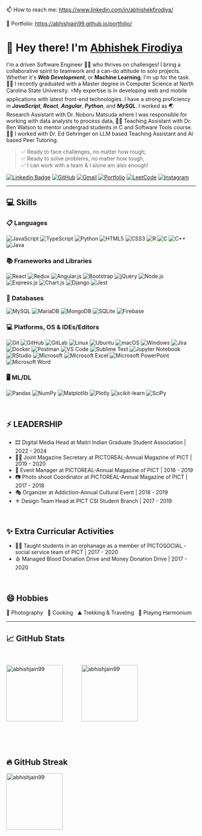 📫 How to reach me: https://www.linkedin.com/in/abhishekfirodiya/

💼 Portfolio: https://abhishjain99.github.io/portfolio/

# 👋 Hey there! I'm [Abhishek Firodiya](https://abhishjain99.github.io/portfolio/)

I'm a driven Software Engineer 🧑‍💻 who thrives on challenges! I bring a collaborative spirit to teamwork and a can-do attitude to solo projects. Whether it's _**Web Development**_, or **Machine Learning**, I'm up for the task. 
🧑‍🎓 I recently graduated with a Master degree in Computer Science at North Carolina State University. ⚡My expertise is in developing web and mobile applications with latest front-end technologies. I have a strong proficiency in _**JavaScript**_, _**React**_, _**Angular**_, _**Python**_, and _**MySQL**_. I worked as 🌏 Research Assistant with Dr. Noboru Matsuda where I was responsible for working with data analysts to process data, 🧑‍🏫 Teaching Assistant with Dr. Ben Watson to mentor undergrad students in C and Software Tools course. 🧑‍💻 I worked with Dr. Ed Gehringer on LLM based Teaching Assistant and AI based Peer Tutoring.

> ✅ Ready to face challenges, no matter how rough,<br>
> ✅ Ready to solve problems, no matter how tough,<br>
> ✅ I can work with a team & I alone am also enough!


[![Linkedin Badge](https://img.shields.io/badge/linkedin-%230077B5.svg?style=for-the-badge&logo=linkedin&logoColor=white&link=https://www.linkedin.com/in/abhishekfirodiya/)](https://www.linkedin.com/in/abhishekfirodiya/) [![GitHub](https://img.shields.io/badge/-github-181717?style=for-the-badge&logo=GitHub&logoColor=white&link=https://github.com/abhishjain99)](https://github.com/abhishjain99) [![Gmail](https://img.shields.io/badge/Gmail-D14836?style=for-the-badge&logo=gmail&logoColor=white&link=mailto://asfirodiya@gmail.com)](mailto://asfirodiya@gmail.com) [![Portfolio](https://img.shields.io/badge/-portfolio-4285F4?style=for-the-badge&logo=googlechrome&logoColor=white&link=https://abhishjain99.github.io/portfolio/)](https://abhishjain99.github.io/portfolio/) [![LeetCode](https://img.shields.io/badge/LeetCode-000000?style=for-the-badge&logo=LeetCode&logoColor=#d16c06&link=https://leetcode.com/u/abhishekfirodiya/)](https://leetcode.com/u/abhishekfirodiya/) [![Instagram](https://img.shields.io/badge/Instagram-%23E4405F.svg?style=for-the-badge&logo=Instagram&logoColor=white)](https://www.instagram.com/abhish.jain99/)

<hr>

## 💻 Skills

### 📋 Languages

![JavaScript](https://img.shields.io/badge/javascript-%23323330.svg?style=flat-plastic&logo=javascript&logoColor=%23F7DF1E)
![TypeScript](https://img.shields.io/badge/typescript-%23007ACC.svg?style=flat-plastic&logo=typescript&logoColor=white)
![Python](https://img.shields.io/badge/python-3670A0?style=flat-plastic&logo=python&logoColor=ffdd54)
![HTML5](https://img.shields.io/badge/html5-%23E34F26.svg?style=flat-plastic&logo=html5&logoColor=white)
![CSS3](https://img.shields.io/badge/css3-%231572B6.svg?style=flat-plastic&logo=css3&logoColor=white)
![R](https://img.shields.io/badge/r-%23276DC3.svg?style=flat-plastic&logo=r&logoColor=white)
![C](https://img.shields.io/badge/c-%2300599C.svg?style=flat-plastic&logo=c&logoColor=white)
![C++](https://img.shields.io/badge/c++-%2300599C.svg?style=flat-plastic&logo=c%2B%2B&logoColor=white)
![Java](https://img.shields.io/badge/java-%23ED8B00.svg?style=flat-plastic&logo=openjdk&logoColor=white)

### 📚 Frameworks and Libraries

![React](https://img.shields.io/badge/react-%2320232a.svg?style=flat-plastic&logo=react&logoColor=%2361DAFB)
![Redux](https://img.shields.io/badge/redux-%23593d88.svg?style=flat-plastic&logo=redux&logoColor=white)
![Angular.js](https://img.shields.io/badge/angular.js-%23E23237.svg?style=flat-plastic&logo=angularjs&logoColor=white)
![Bootstrap](https://img.shields.io/badge/bootstrap-%238511FA.svg?style=flat-plastic&logo=bootstrap&logoColor=white)
![jQuery](https://img.shields.io/badge/jquery-%230769AD.svg?style=flat-plastic&logo=jquery&logoColor=white)
![Node.js](https://img.shields.io/badge/node.js-6DA55F?style=flat-plastic&logo=node.js&logoColor=white)
![Express.js](https://img.shields.io/badge/express.js-%23404d59.svg?style=flat-plastic&logo=express&logoColor=%2361DAFB)
![Chart.js](https://img.shields.io/badge/chart.js-F5788D.svg?style=flat-plastic&logo=chart.js&logoColor=white)
![Django](https://img.shields.io/badge/django-%23092E20.svg?style=flat-plastic&logo=django&logoColor=white)
![Jest](https://img.shields.io/badge/-jest-%23C21325?style=flat-plastic&logo=jest&logoColor=white)

### 💾 Databases

![MySQL](https://img.shields.io/badge/mysql-4479A1.svg?style=flat-plastic&logo=mysql&logoColor=white)
![MariaDB](https://img.shields.io/badge/MariaDB-003545?style=flat-plastic&logo=mariadb&logoColor=white)
![MongoDB](https://img.shields.io/badge/MongoDB-%234ea94b.svg?style=flat-plastic&logo=mongodb&logoColor=white)
![SQLite](https://img.shields.io/badge/sqlite-%2307405e.svg?style=flat-plastic&logo=sqlite&logoColor=white)
![Firebase](https://img.shields.io/badge/firebase-a08021?style=flat-plastic&logo=firebase&logoColor=ffcd34)

### 💻 Platforms, OS & IDEs/Editors

![Git](https://img.shields.io/badge/git-%23F05033.svg?style=flat-plastic&logo=git&logoColor=white)
![GitHub](https://img.shields.io/badge/github-%23121011.svg?style=flat-plastic&logo=github&logoColor=white)
![GitLab](https://img.shields.io/badge/gitlab-%23181717.svg?style=flat-plastic&logo=gitlab&logoColor=white)
![Linux](https://img.shields.io/badge/Linux-FCC624?style=flat-plastic&logo=linux&logoColor=black)
![Ubuntu](https://img.shields.io/badge/Ubuntu-E95420?style=flat-plastic&logo=ubuntu&logoColor=white)
![macOS](https://img.shields.io/badge/mac%20os-000000?style=flat-plastic&logo=macos&logoColor=F0F0F0)
![Windows](https://img.shields.io/badge/Windows-0078D6?style=flat-plastic&logo=windows&logoColor=white)
![Jira](https://img.shields.io/badge/jira-%230A0FFF.svg?style=flat-plastic&logo=jira&logoColor=white)
![Docker](https://img.shields.io/badge/docker-%230db7ed.svg?style=flat-plastic&logo=docker&logoColor=white)
![Postman](https://img.shields.io/badge/Postman-FF6C37?style=flat-plastic&logo=postman&logoColor=white)
![VS Code](https://img.shields.io/badge/Visual%20Studio%20Code-0078d7.svg?style=flat-plastic&logo=visual-studio-code&logoColor=white)
![Sublime Text](https://img.shields.io/badge/sublime_text-%23575757.svg?style=flat-plastic&logo=sublime-text&logoColor=important)
![Jupyter Notebook](https://img.shields.io/badge/jupyter-%23FA0F00.svg?style=flat-plastic&logo=jupyter&logoColor=white)
![RStudio](https://img.shields.io/badge/RStudio-4285F4?style=flat-plastic&logo=rstudio&logoColor=white)
![Microsoft](https://img.shields.io/badge/Microsoft-0078D4?style=flat-plastic&logo=microsoft&logoColor=white)
![Microsoft Excel](https://img.shields.io/badge/Microsoft_Excel-217346?style=flat-plastic&logo=microsoft-excel&logoColor=white)
![Microsoft PowerPoint](https://img.shields.io/badge/Microsoft_PowerPoint-B7472A?style=flat-plastic&logo=microsoft-powerpoint&logoColor=white)
![Microsoft Word](https://img.shields.io/badge/Microsoft_Word-2B579A?style=flat-plastic&logo=microsoft-word&logoColor=white)

### 🖥️ ML/DL

![Pandas](https://img.shields.io/badge/pandas-%23150458.svg?style=flat-plastic&logo=pandas&logoColor=white)
![NumPy](https://img.shields.io/badge/numpy-%23013243.svg?style=flat-plastic&logo=numpy&logoColor=white)
![Matplotlib](https://img.shields.io/badge/Matplotlib-%23ffffff.svg?style=flat-plastic&logo=Matplotlib&logoColor=black)
![Plotly](https://img.shields.io/badge/Plotly-%233F4F75.svg?style=flat-plastic&logo=plotly&logoColor=white)
![scikit-learn](https://img.shields.io/badge/scikit--learn-%23F7931E.svg?style=flat-plastic&logo=scikit-learn&logoColor=white)
![SciPy](https://img.shields.io/badge/SciPy-%230C55A5.svg?style=flat-plastic&logo=scipy&logoColor=%white)

<br>

## ⚡ LEADERSHIP
- 🎞️ Digital Media Head at Maitri Indian Graduate Student Association | 2022 - 2024
- 🧑‍💼 Joint Magazine Secretary at PICTOREAL-Annual Magazine of PICT    | 2019 - 2020
- 📑 Event Manager at PICTOREAL-Annual Magazine of PICT               | 2018 - 2019
- 📷 Photo shoot Coordinator at PICTOREAL-Annual Magazine of PICT     | 2017 - 2018
- 🎭 Organizer at Addiction-Annual Cultural Event                     | 2018 - 2019
- ⚜️ Design Team Head at PICT CSI Student Branch                      | 2017 - 2019

<br>

## ✨ Extra Curricular Activities
- 🧑‍🏫 Taught students in an orphanage as a member of PICTOSOCIAL - social service team of PICT | 2017 - 2020
- 🩸 Managed Blood Donation Drive and Money Donation Drive                                    | 2017 - 2020

<br>

## 😄 Hobbies
📸 Photography&nbsp;&nbsp;&nbsp;🥘 Cooking&nbsp;&nbsp;&nbsp;⛰️ Trekking & Traveling&nbsp;&nbsp;&nbsp;🎹 Playing Harmonium

<hr>

## 📈 GitHub Stats

<div style="display: flex; flex-direction: row; align-items: center; margin: 50px 0px">
    <img src="https://github-readme-stats.vercel.app/api/top-langs?username=abhishjain99&show_icons=true&locale=en&layout=compact" alt="abhishjain99" style="height: 150px; margin-right: 50" />
    <img src="https://github-readme-stats.vercel.app/api?username=abhishjain99&show_icons=true&locale=en" alt="abhishjain99" style="height: 150px"/>
</div>

<br>

## 🔥 GitHub Streak

<p><img align="center" src="https://github-readme-streak-stats.herokuapp.com/?user=abhishjain99&" alt="abhishjain99" style="height: 150px"/></p>

<!--
## 🧑‍🏫 EDUCATION
### North Carolina State University, Raleigh, North Carolina, USA (Current) | August 2022 - May 2024
Master of Computer Science | GPA 4.0 / 4.0
<br>Coursework: Automated Learning and Data Analysis (Data Mining), Network Science, Compiler Construction, Fundamentals of Data Science (Statistics), Database Management System, Neural Networks and Deep Learning, Human Computer Interaction, Social Computing and decentralized Artificial Intelligence, Design and Analysis of Algorithms
### Pune Institute of Computer Technology, Pune, Maharashtra, India | June 2016 - April 2020
Bachelor of Engineering in Information Technology | GPA 9.28 / 10
<br>Coursework: Data Structures, Theory of Computation, Machine Learning, Software Design & Modeling, Web Development, Computer Network

## 🌱 TECHNICAL SKILLS
<b>Programming and Web Development</b> : Python, JavaScript, TypeScript, HTML, CSS, Bootstrap, R, C, C++, Node.js, JDBC
<b>Databases</b> : MySQL, MongoDB
<b>Operating Systems</b> : Ubuntu (Linux), Windows, MacOS
<b>Tools & Frameworks</b> : Git, JIRA, Rest API, Frappe Framework, Angular, React, Tableau, Adobe Creative Suite

## 🔭 WORK EXPERIENCE
### Software Engineer, Elasticrun, Pune | July 2020 - June 2022
- Developed different platforms using HTML, CSS, JavaScript, MySQL, and Python for Data Science solutions with the Data Science Team.
- <b>Reduced planning time from 15 days to 3 days</b> by engineering a Sales and Operations Planning tool for field managers using Python, RestAPI, Javascript, HTML, and CSS.
- Pioneered the development of a brand platform, using Javascript, Python and MySQL <b>optimizing the time to generate insights from 2 days to 2 minutes</b> for metrics such as sales, throughput, customer engagement, and reach of partner brands.
- Created a brand platform which became a one-stop solution for partner brands to get insights of metrics like sales, throughput, customers, reach, etc. through dashboards and used Google Analytics to capture usage patterns. It <b>reduced the 2 day work to 2 minute dashboard</b>.
- Designed insightful UI for Data Science and Forecast Analysis team to monitor machine learning models and predict warehouse sales.
- Analyzed customer acquisition using HotJar and Google Analytics to improve user-friendliness and engagement.
- Built a one-stop solution to visualize the sales data for warehouses based on 32 different dimensions using the D3JS library.
- Performed on all levels of the software engineering cycle from documentation to testing, maintenance, and support of all the platforms I built which allowed me to develop the ability to work efficiently and effectively as part of a team.

## 👯 PROJECTS
### React App Development
- Building a platform for contact management (add, delete, and edit contacts) using Modern React, Routing and Redux.
### Web and Android Application Development:
- Built a system named 'Unify - Missing Persons Finder' to perform photo-matching of missing persons by partial face recognition using HTML, CSS, Bootstrap, Javascript, Django, Python, MySQL, and Android.
- <b>Reduced the missing person recovery time from months to days</b> by launching it for the use of police force throughout the country in collaboration with National Crime Records Bureau, Ministry of Home Affairs, Delhi, Govt. of India.
- Handled the enormous dataset of 30000+ images, and used Machine Learning Algorithms like Face Landmark Estimation, Deep CNN and KD-Tree algorithm for feature representation, classification, and matching.
- Structured the flow using UML diagrams, created database schema, wrote different queries in MySQL.
- Extended system by using images from videos from CCTV footage.
#### Skills: HTML, CSS, Bootstrap, Javascript, Python, MySQL, Android, Time Management, Teamwork.
### Machine Learning:
- Developed a tool using Python, Numpy and Pandas that uses classification models like K-nearest algorithms, Decision Trees, Logistic Regression, and Naive Bayes to classify the job posting as fake and legitimate with <b>94% accuracy</b>.
- Visualized results of classification using seaborn and matplotlib.
#### Skills: Python, pandas, numpy, matplotlib, sklearn, seaborn, SMOTE, K-Fold Cross Validation, Time Management, Teamwork, Machine Learning.
### Neural Network and Deep Learning:
- Investigated Deep Learning models like Bi-LSTM and Random Forest to classify multiple terrains from time-series data captured with the help of an accelerometer and gyroscope sensor attached to the prosthetic lower leg limb.
- Performed data preprocessing on time-series data to match the frequency of the data from multiple sensors (10Hz) and data labels (40Hz) using undersampling and oversampling 
techniques (SMOTE).
- Achieved 93% accuracy and 86% F1-score over unseen test data using Bi-LSTM model.
#### Skills: Machine Learning, Python, Numpy, Pandas, Time Management, Teamwork.
### Natural Language Processing:
- Automated extraction of software mentions from published biomedical literature using methods based on NLP.
- Fine-tuned the SciBert pre-trained model with SoMeSci dataset using transformer technique.
#### Skills: Machine Learning, Python, Numpy, Pandas, Time Management, Teamwork.
### Database management:
- Spearheaded the development of a media streaming service using MySQL and JDBC for song, artist, album, podcast, and episode data management.
- Implemented maintenance, royalty generation, and reporting functionalities, to enhance data analysis capabilities.
#### Skills: HTML, CSS, Bootstrap, Javascript, JDBC, MySQL, Time Management, Teamwork.
### Database Management and Website Development:
- Architectured a Food Ordering and Pickup System using Python, HTML, CSS, Bootstrap, Javascript, JDBC, and MySQL, enabling menu management for restaurants, online ordering for customers, and data visualization for admin.
- Integrated various services within the system, including onboarding new customers and restaurants, facilitating food ordering, cart management, and efficient order tracking.
#### Skills: HTML, CSS, Bootstrap, Javascript, JDBC, MySQL, Time Management, Teamwork.
### Data Analysis:
- Collaborated with a team of 3 people to analyze a small part of AdventureWorks database on queries like Big Customer, Loyal Customer, Best selling products, Customers buying only single product.
- Created insightful dashboards on Tableau for analysis on AdventureWorks database.
#### Skills: Data Analysis, Tableau, Teamwork

## ⚡ LEADERSHIP
- Digital Media Head at Maitri Indian Graduate Student Association | 2022 - 2024
- Joint Magazine Secretary at PICTOREAL-Annual Magazine of PICT    | 2019 - 2020
- Design Team Head at PICT CSI Student Branch                      | 2018 - 2019
- Event Manager at PICTOREAL-Annual Magazine of PICT               | 2018 - 2019
- Organizer at Addiction-Annual Cultural Event                     | 2018 - 2019
- BE Photo shoot Coordinator at PICTOREAL-Annual Magazine of PICT  | 2017 - 2018

## ✨ Extra Curricular Activities
- Taught students in an orphanage as a member of PICTOSOCIAL - social service team of PICT | 2018 - 2019
- Managed Blood Donation Drive and Money Donation Drive                                    | 2018 - 2020

## 😄 Hobbies
- Photography
- Cooking
- Trekking & Traveling
- Playing Harmonium
-->
